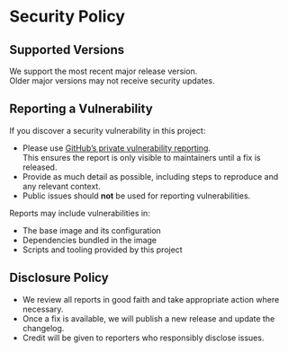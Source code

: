 # Security Policy

## Supported Versions

We support the most recent major release version.  
Older major versions may not receive security updates.

## Reporting a Vulnerability

If you discover a security vulnerability in this project:

- Please use [GitHub’s private vulnerability reporting](../../security/advisories/new).  
  This ensures the report is only visible to maintainers until a fix is released.
- Provide as much detail as possible, including steps to reproduce and any relevant context.
- Public issues should **not** be used for reporting vulnerabilities.

Reports may include vulnerabilities in:
- The base image and its configuration
- Dependencies bundled in the image
- Scripts and tooling provided by this project

## Disclosure Policy

- We review all reports in good faith and take appropriate action where necessary.  
- Once a fix is available, we will publish a new release and update the changelog.  
- Credit will be given to reporters who responsibly disclose issues.
